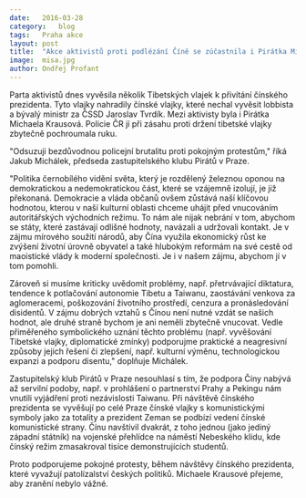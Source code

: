 ```yaml
---
date:	2016-03-28
category:	blog
tags:	Praha akce
layout:	post
title:	"Akce aktivistů proti podlézání Číně se zúčastnila i Pirátka Michaela Krausová" 
image:	misa.jpg
author:	Ondřej Profant
---
```


Parta aktivistů dnes vyvěsila několik Tibetských vlajek k přivítání čínského prezidenta. Tyto vlajky nahradily čínské vlajky, které nechal vyvěsit lobbista a bývalý ministr za ČSSD Jaroslav Tvrdík. Mezi aktivisty byla i Pirátka Michaela Krausová. Policie ČR jí při zásahu proti držení tibetské vlajky zbytečně pochroumala ruku.

"Odsuzuji bezdůvodnou policejní brutalitu proti pokojným protestům," říká Jakub Michálek, předseda zastupitelského klubu Pirátů v Praze. 

"Politika černobílého vidění světa, který je rozdělený železnou oponou na demokratickou a nedemokratickou část, které se vzájemně izolují, je již překonaná. Demokracie a vláda občanů ovšem zůstává naší klíčovou hodnotou, kterou v naší kulturní oblasti chceme uhájit před vnucováním autoritářských východních režimu. To nám ale nijak nebrání v tom, abychom se státy, které zastávají odlišné hodnoty, navázali a udržovali kontakt. Je v zájmu mírového soužití národů, aby Čína využila ekonomický růst ke zvýšení životní úrovně obyvatel a také hlubokým reformám na své cestě od maoistické vlády k moderní společnosti. Je i v našem zájmu, abychom jí v tom pomohli.

Zároveň si musíme kriticky uvědomit problémy, např. přetrvávající diktatura, tendence k potlačování autonomie Tibetu a Taiwanu, zaostávání venkova za aglomeracemi, poškozování životního prostředí, cenzura a pronásledování disidentů. V zájmu dobrých vztahů s Čínou není nutné vzdát se našich hodnot, ale druhé straně bychom je ani neměli zbytečně vnucovat. Vedle přiměřeného symbolického uznání těchto problému (např. vyvěšování Tibetské vlajky, diplomatické zmínky) podporujme praktické a neagresivní způsoby jejich řešení či zlepšení, např. kulturní výměnu, technologickou expanzi a podporu disentu," doplňuje Michálek. 

Zastupitelský klub Pirátů v Praze nesouhlasí s tím, že podpora Číny nabývá až servilní podoby, např. v prohlášení o partnerství Prahy a Pekingu nám vnutili vyjádření proti nezávislosti Taiwanu. Při návštěvě čínského prezidenta se vyvěšují po celé Praze čínské vlajky s komunistickými symboly jako za totality a prezident Zeman se podbízí vedení čínské komunistické strany. Čínu navštívil dvakrát, z toho jednou (jako jediný západní státník) na vojenské přehlídce na náměstí Nebeského klidu, kde čínský režim zmasakroval tisíce demonstrujících studentů. 

Proto podporujeme pokojné protesty, během návštěvy čínského prezidenta, které vyvažují patolízalství českých politiků. Michaele Krausové přejeme, aby zranění nebylo vážné.
